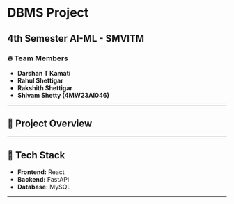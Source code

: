 # DBMS Project

## 4th Semester AI-ML - SMVITM

### 🔥 Team Members
- **Darshan T Kamati**  
- **Rahul Shettigar**  
- **Rakshith Shettigar**  
- **Shivam Shetty (4MW23AI046)**  

---

## 📌 Project Overview


---

## 📂 Tech Stack
- **Frontend:** React
- **Backend:** FastAPI
- **Database:** MySQL

---